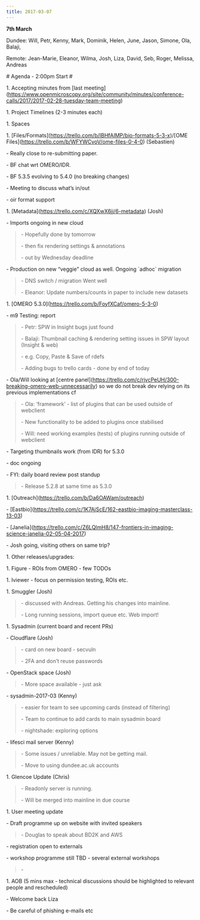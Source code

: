 ```yaml
---
title: 2017-03-07
---
```


**7th March**

Dundee: Will, Petr, Kenny, Mark, Dominik, Helen, June, Jason, Simone,
Ola, Balaji,

Remote: Jean-Marie, Eleanor, Wilma, Josh, Liza, David, Seb, Roger,
Melissa, Andreas

\# Agenda - 2:00pm Start \#

1\. Accepting minutes from \[last
meeting\](https://www.openmicroscopy.org/site/community/minutes/conference-calls/2017/2017-02-28-tuesday-team-meeting)

1\. Project Timelines (2-3 minutes each)

1\. Spaces

1\.
\[Files/Formats\](https://trello.com/b/IBHfAIMP/bio-formats-5-3-x)/\[OME
Files\](https://trello.com/b/WFYWCvoV/ome-files-0-4-0) (Sebastien)

\- Really close to re-submitting paper.

\- BF chat wrt OMERO/IDR.

\- BF 5.3.5 evolving to 5.4.0 (no breaking changes)

\- Meeting to discuss what’s in/out

\- oir format support

1\. \[Metadata\](https://trello.com/c/XQXwX6jj/6-metadata) (Josh)

\- Imports ongoing in new cloud

> \- Hopefully done by tomorrow
>
> \- then fix rendering settings & annotations
>
> \- out by Wednesday deadline

\- Production on new “veggie” cloud as well. Ongoing \`adhoc\` migration

> \- DNS switch / migration Went well
>
> \- Eleanor: Update numbers/counts in paper to include new datasets

1\. \[OMERO 5.3.0\](https://trello.com/b/FoyfXCaf/omero-5-3-0)

\- m9 Testing: report

> \- Petr: SPW in Insight bugs just found
>
> \- Balaji: Thumbnail caching & rendering setting issues in SPW layout
> (Insight & web)
>
> \- e.g. Copy, Paste & Save of rdefs
>
> \- Adding bugs to trello cards - done by end of today

\- Ola/Will looking at \[centre
panel\](https://trello.com/c/rjvcPeUH/300-breaking-omero-web-unnecessarily)
so we do not break dev relying on its previous implementations cf

> \- Ola: ‘framework’ - list of plugins that can be used outside of
> webclient
>
> \- New functionality to be added to plugins once stabilised
>
> \- Will: need working examples (tests) of plugins running outside of
> webclient

\- Targeting thumbnails work (from IDR) for 5.3.0

\- doc ongoing

\- FYI: daily board review post standup

> \- Release 5.2.8 at same time as 5.3.0

1\. \[Outreach\](https://trello.com/b/Da6OAWam/outreach)

\-
\[Eastbio\]([<u>https://trello.com/c/1K7AjScE/162-eastbio-imaging-masterclass-13-03</u>](https://trello.com/c/1K7AjScE/162-eastbio-imaging-masterclass-13-03))

\-
\[Janelia\]([<u>https://trello.com/c/Z6LQlmH8/147-frontiers-in-imaging-science-janelia-02-05-04-2017</u>](https://trello.com/c/Z6LQlmH8/147-frontiers-in-imaging-science-janelia-02-05-04-2017))

\- Josh going, visiting others on same trip?

1\. Other releases/upgrades:

1\. Figure - ROIs from OMERO - few TODOs

1\. Iviewer - focus on permission testing, ROIs etc.

1\. Smuggler (Josh)

> \- discussed with Andreas. Getting his changes into mainline.
>
> \- Long running sessions, import queue etc. Web import!

1\. Sysadmin (current board and recent PRs)

\- Cloudflare (Josh)

> \- card on new board - secvuln
>
> \- 2FA and don’t reuse passwords

\- OpenStack space (Josh)

> \- More space available - just ask

\- sysadmin-2017-03 (Kenny)

> \- easier for team to see upcoming cards (instead of filtering)
>
> \- Team to continue to add cards to main sysadmin board
>
> \- nightshade: exploring options

\- lifesci mail server (Kenny)

> \- Some issues / unreliable. May not be getting mail.
>
> \- Move to using dundee.ac.uk accounts

1\. Glencoe Update (Chris)

> \- Readonly server is running.
>
> \- Will be merged into mainline in due course

1\. User meeting update

\- Draft programme up on website with invited speakers

> \- Douglas to speak about BD2K and AWS

\- registration open to externals

\- workshop programme still TBD - several external workshops

> \-

1\. AOB (5 mins max - technical discussions should be highlighted to
relevant people and rescheduled)

\- Welcome back Liza

\- Be careful of phishing e-mails etc
